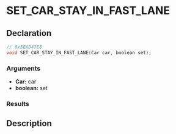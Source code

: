 # SET_CAR_STAY_IN_FAST_LANE

## Declaration
```cpp
// 0x5EAD47E8
void SET_CAR_STAY_IN_FAST_LANE(Car car, boolean set);
```

### Arguments
- **Car:** car
- **boolean:** set

### Results

## Description
